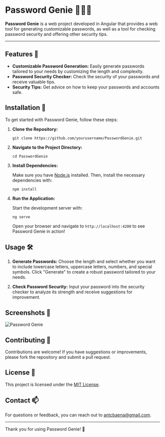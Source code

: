 # Password Genie 🧙‍♂️🔐

**Password Genie** is a web project developed in Angular that provides a web tool for generating customizable passwords, as well as a tool for checking password security and offering other security tips. 

---

## Features 🌟

- **Customizable Password Generation:** Easily generate passwords tailored to your needs by customizing the length and complexity.
- **Password Security Checker:** Check the security of your passwords and receive valuable tips.
- **Security Tips:** Get advice on how to keep your passwords and accounts safe.

## Installation 🔧

To get started with Password Genie, follow these steps:

1. **Clone the Repository:**

   `git clone https://github.com/yourusername/PasswordGenie.git`

2. **Navigate to the Project Directory:**

   `cd PasswordGenie`

3. **Install Dependencies:**

   Make sure you have [Node.js](https://nodejs.org/) installed. Then, install the necessary dependencies with:

   `npm install`

4. **Run the Application:**

   Start the development server with:

   `ng serve`

   Open your browser and navigate to `http://localhost:4200` to see Password Genie in action!

## Usage 🛠️

1. **Generate Passwords:** Choose the length and select whether you want to include lowercase letters, uppercase letters, numbers, and special symbols. Click "Generate" to create a robust password tailored to your needs.

2. **Check Password Security:** Input your password into the security checker to analyze its strength and receive suggestions for improvement.

## Screenshots 📸

![Password Genie](https://via.placeholder.com/800x400?text=Password+Genie+Screenshot)

## Contributing 🤝

Contributions are welcome! If you have suggestions or improvements, please fork the repository and submit a pull request.

## License 📄

This project is licensed under the [MIT License](LICENSE).

## Contact 📫

For questions or feedback, you can reach out to [antcbaena@gmail.com](mailto:[antcbaena@gmail.com).

---

Thank you for using Password Genie! 🌟

